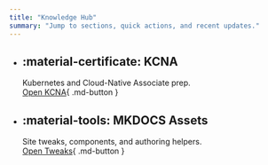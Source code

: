 ```yaml
---
title: "Knowledge Hub"
summary: "Jump to sections, quick actions, and recent updates."
---
```


<div class="grid cards" markdown>

-   :material-certificate: **KCNA**
    ---
    Kubernetes and Cloud-Native Associate prep.
    <br>
    [Open KCNA](Kubestronaut/KCNA.md){ .md-button }

-   :material-tools: **MKDOCS Assets**
    ---
    Site tweaks, components, and authoring helpers.
    <br>
    [Open Tweaks](MKDOCS%20Assets/tweaks.md){ .md-button }
</div>
